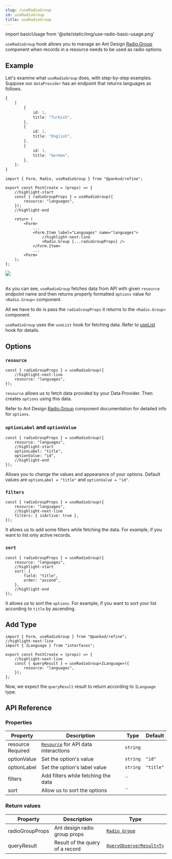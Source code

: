 ```yaml
---
slug: /useRadioGroup
id: useRadioGroup
title: useRadioGroup
---
```


import basicUsage from '@site/static/img/use-radio-basic-usage.png'

`useRadioGroup` hook allows you to manage an Ant Design [Radio.Group](https://ant.design/components/radio/#components-radio-demo-radiogroup-with-name) component when records in a resource needs to be used as radio options.

## Example

Let's examine what `useRadioGroup` does, with step-by-step examples. Suppose our `dataProvider` has an endpoint that returns languages as follows.

```ts title="https://refine-fake-rest.pankod.com/languages"
{
    [
        {
            id: 1,
            title: "Turkish",
        },
        {
            id: 2,
            title: "English",
        },
        {
            id: 3,
            title: "German",
        },
    ];
}
```

```tsx title="src/pages/posts/create.tsx"
import { Form, Radio, useRadioGroup } from "@pankod/refine";

export const PostCreate = (props) => {
    //highlight-start
    const { radioGroupProps } = useRadioGroup({
        resource: "languages",
    });
    //highlight-end

    return (
        <Form>
            ...
            <Form.Item label="Languages" name="languages">
                //highlight-next-line
                <Radio.Group {...radioGroupProps} />
            </Form.Item>
            ...
        <Form>
    );
};
```

<div>
    <img src={basicUsage} />
</div>
<br/>

As you can see, `useRadioGroup` fetches data from API with given `resource` endpoint name and then returns properly formatted `options` value for `<Radio.Group>` component.

All we have to do is pass the `radioGroupProps` it returns to the `<Radio.Group>` component.

`useRadioGroup` uses the `useList` hook for fetching data. Refer to [useList](#) hook for details.

## Options

### `resource`

```tsx
const { radioGroupProps } = useRadioGroup({
    //highlight-next-line
    resource: "languages",
});
```

`resource` allows us to fetch data provided by your Data Provider. Then creates `options` using this data.

Refer to Ant Design [Radio.Group](https://ant.design/components/radio) component documentation for detailed info for `options`.

### `optionLabel` and `optionValue`

```tsx
const { radioGroupProps } = useRadioGroup({
    resource: "languages",
    //highlight-start
    optionLabel: "title",
    optionValue: "id",
    //highlight-end
});
```

Allows you to change the values and appearance of your options. Default values are `optionLabel = "title"` and `optionValue = "id"`.

### `filters`

```tsx
const { radioGroupProps } = useRadioGroup({
    resource: "languages",
    //highlight-next-line
    filters: { isActive: true },
});
```

It allows us to add some filters while fetching the data. For example, if you want to list only active records.

### `sort`

```tsx
const { radioGroupProps } = useRadioGroup({
    resource: "languages",
    //highlight-start
    sort: {
        field: "title",
        order: "ascend",
    },
    //highlight-end
});
```

It allows us to sort the `options`. For example, if you want to sort your list according to `title` by ascending.

## Add Type

```tsx title="src/pages/posts/create.tsx"
import { Form, useRadioGroup } from "@pankod/refine";
//highlight-next-line
import { ILanguage } from "interfaces";

export const PostCreate = (props) => {
    //highlight-next-line
    const { queryResult } = useRadioGroup<ILanguage>({
        resource: "languages",
    });
};
```

Now, we expect the `queryResult` result to return according to `ILanguage` type.

## API Reference

### Properties

| Property                                          | Description                               | Type     | Default   |
| ------------------------------------------------- | ----------------------------------------- | -------- | --------- |
| resource <div className="required">Required</div> | [`Resource`](#) for API data interactions | `string` |           |
| optionValue                                       | Set the option's value                    | `string` | `"id"`    |
| optionLabel                                       | Set the option's label value              | `string` | `"title"` |
| filters                                           | Add filters while fetching the data       | ``       |           |
| sort                                              | Allow us to sort the options              | ``       |           |

### Return values

| Property        | Description                     | Type                                                                            |
| --------------- | ------------------------------- | ------------------------------------------------------------------------------- |
| radioGroupProps | Ant design radio group props    | [`Radio Group`](https://ant.design/components/radio/#RadioGroup)                |
| queryResult     | Result of the query of a record | [`QueryObserverResult<T>`](https://react-query.tanstack.com/reference/useQuery) |

